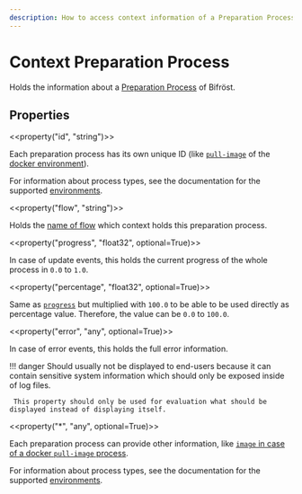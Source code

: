 ```yaml
---
description: How to access context information of a Preparation Process of Bifröst.
---
```


# Context Preparation Process

Holds the information about a [Preparation Process](../connection/ssh.md#preparationMessages) of Bifröst.

## Properties

<<property("id", "string")>>

Each preparation process has its own unique ID (like [`pull-image`](../environment/docker.md#preparationProcess-pull-image) of the [docker environment](../environment/docker.md)).

For information about process types, see the documentation for the supported [environments](../environment/index.md).

<<property("flow", "string")>>

Holds the [name of flow](../flow.md#property-name) which context holds this preparation process.

<<property("progress", "float32", optional=True)>>

In case of update events, this holds the current progress of the whole process in `0.0` to `1.0`.

<<property("percentage", "float32", optional=True)>>

Same as [`progress`](#property-progress) but multiplied with `100.0` to be able to be used directly as percentage value. Therefore, the value can be `0.0` to `100.0`.

<<property("error", "any", optional=True)>>

In case of error events, this holds the full error information.

!!! danger
     Should usually not be displayed to end-users because it can contain sensitive system information which should only be exposed inside of log files.

     This property should only be used for evaluation what should be displayed instead of displaying itself.

<<property("*", "any", optional=True)>>

Each preparation process can provide other information, like [`image` in case of a docker `pull-image` process](../environment/docker.md#preparationProcess-pull-image-property-image).

For information about process types, see the documentation for the supported [environments](../environment/index.md).
